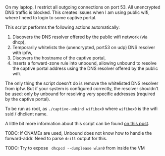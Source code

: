 On my laptop, I restrict all outgoing connections on port 53. All unencrypted DNS traffic is blocked. This creates issues when I am using public wifi, where I need to login to some captive portal.

This script performs the following actions automatically:

1. Discovers the DNS resolver offered by the public wifi network (via dhcp),
2. Temporarily whitelists the (unencrypted, port53 on udp) DNS resolver with ipfw,
3. Discovers the hostname of the captive portal,
4. Inserts a forward-zone rule into unbound, allowing unbound to resolve the captive portal address using the DNS resolver offered by the public wifi.

The only thing the script doesn't do is remove the whitelisted DNS resolver from ipfw. But if your system is configured correctly, the resolver shouldn't be used: only by unbound for resolving very specific addresses (required by the captive portal).

To be run as root, as `./captive-unbind wifibox0` where `wifibox0` is the wifi ssid / dhclient name.

A little bit more information about this script can be found [on this post](https://joshua.hu/captive-portal-automatic-unbound-resolve-forward-zone-blocked-dns-traffic).

TODO: If CNAMEs are used, Unbound does not know how to handle the forward-addr. Need to parse `drill` output for this.

TODO: Try to expose ` dhcpcd --dumplease wlan0` from inside the VM
